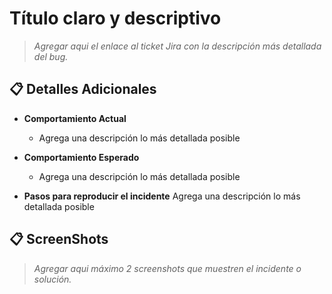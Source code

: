 # Título claro y descriptivo 

> _Agregar aqui el enlace al ticket Jira con la descripción más detallada del bug._


## :clipboard: Detalles Adicionales

- **Comportamiento Actual**
  - Agrega una descripción lo más detallada posible

- **Comportamiento Esperado**
  - Agrega una descripción lo más detallada posible

- **Pasos para reproducir el incidente**
    Agrega una descripción lo más detallada posible

## :clipboard: ScreenShots

> _Agregar aqui máximo 2 screenshots que muestren el incidente o solución._
